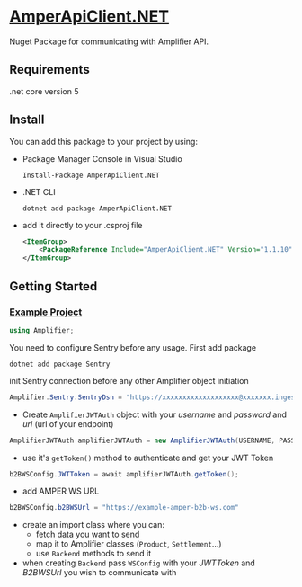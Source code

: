 # [AmperApiClient.NET](https://www.nuget.org/packages/AmperApiClient.NET/)

Nuget Package for communicating with Amplifier API.

## Requirements

.net core version 5

## Install

You can add this package to your project by using:

- Package Manager Console in Visual Studio

  `Install-Package AmperApiClient.NET`

- .NET CLI

  `dotnet add package AmperApiClient.NET`

- add it directly to your .csproj file

  ```xml
  <ItemGroup>
      <PackageReference Include="AmperApiClient.NET" Version="1.1.10" />
  </ItemGroup>
  ```

## Getting Started

### [Example Project](https://bitbucket.org/amplifierspzoo/amper-translator-example)

```cs
using Amplifier;
```

You need to configure Sentry before any usage. First add package

```shell
dotnet add package Sentry
```
init Sentry connection before any other Amplifier object initiation

```c#
Amplifier.Sentry.SentryDsn = "https://xxxxxxxxxxxxxxxxxxx@xxxxxxx.ingest.sentry.io/xxxxxxxx";
```


- Create `AmplifierJWTAuth` object with your _username_ and _password_ and _url_ (url of your endpoint)

```cs
AmplifierJWTAuth amplifierJWTAuth = new AmplifierJWTAuth(USERNAME, PASSWORD, URL);
```

- use it's `getToken()` method to authenticate and get your JWT Token

```cs
b2BWSConfig.JWTToken = await amplifierJWTAuth.getToken();
```

- add AMPER WS URL

```cs
b2BWSConfig.b2BWSUrl = "https://example-amper-b2b-ws.com"
```

- create an import class where you can:
  - fetch data you want to send
  - map it to Amplifier classes (`Product`, `Settlement`...)
  - use `Backend` methods to send it
- when creating `Backend` pass `WSConfig` with your _JWTToken_ and _B2BWSUrl_ you wish to communicate with

